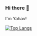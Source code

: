 ### Hi there 👋
I'm Yahav!

[![Top Langs](https://github-readme-stats.vercel.app/api/top-langs/?username=ykatzeln)](https://github.com/anuraghazra/github-readme-stats)


<!--
**ykatzeln/ykatzeln** is a ✨ _special_ ✨ repository because its `README.md` (this file) appears on your GitHub profile.

Here are some ideas to get you started:

- 🔭 I’m currently working on ...
- 🌱 I’m currently learning ...
- 👯 I’m looking to collaborate on ...
- 🤔 I’m looking for help with ...
- 💬 Ask me about ...
- 📫 How to reach me: ...
- 😄 Pronouns: ...
- ⚡ Fun fact: ...
-->
